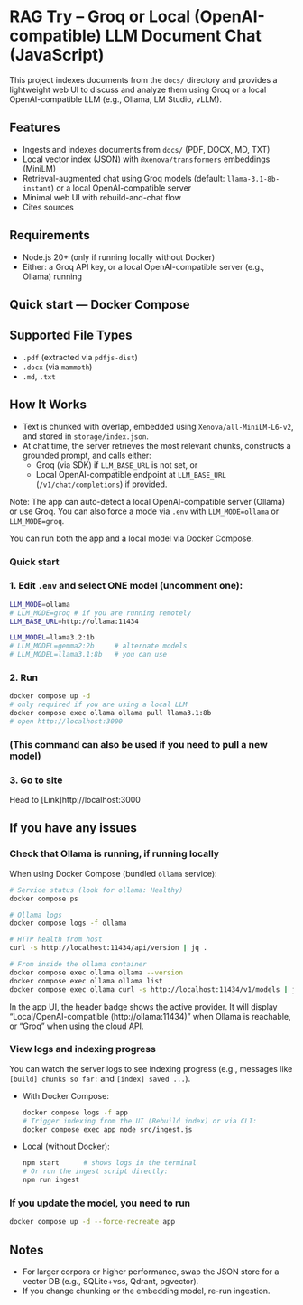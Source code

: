 # RAG Try – Groq or Local (OpenAI-compatible) LLM Document Chat (JavaScript)

This project indexes documents from the `docs/` directory and provides a lightweight web UI to discuss and analyze them using Groq or a local OpenAI-compatible LLM (e.g., Ollama, LM Studio, vLLM).

## Features
- Ingests and indexes documents from `docs/` (PDF, DOCX, MD, TXT)
- Local vector index (JSON) with `@xenova/transformers` embeddings (MiniLM)
- Retrieval-augmented chat using Groq models (default: `llama-3.1-8b-instant`) or a local OpenAI-compatible server
- Minimal web UI with rebuild-and-chat flow
- Cites sources

## Requirements
- Node.js 20+ (only if running locally without Docker)
- Either: a Groq API key, or a local OpenAI-compatible server (e.g., Ollama) running

## Quick start — Docker Compose

## Supported File Types
- `.pdf` (extracted via `pdfjs-dist`)
- `.docx` (via `mammoth`)
- `.md`, `.txt`

## How It Works
- Text is chunked with overlap, embedded using `Xenova/all-MiniLM-L6-v2`, and stored in `storage/index.json`.
- At chat time, the server retrieves the most relevant chunks, constructs a grounded prompt, and calls either:
  - Groq (via SDK) if `LLM_BASE_URL` is not set, or
  - Local OpenAI-compatible endpoint at `LLM_BASE_URL` (`/v1/chat/completions`) if provided.

Note: The app can auto-detect a local OpenAI-compatible server (Ollama) or use Groq. You can also force a mode via `.env` with `LLM_MODE=ollama` or `LLM_MODE=groq`.

You can run both the app and a local model via Docker Compose.

### Quick start

### 1. Edit `.env` and select ONE model (uncomment one):
```bash
LLM_MODE=ollama
# LLM_MODE=groq # if you are running remotely
LLM_BASE_URL=http://ollama:11434

LLM_MODEL=llama3.2:1b
# LLM_MODEL=gemma2:2b     # alternate models
# LLM_MODEL=llama3.1:8b   # you can use
```

### 2. Run

```bash
docker compose up -d
# only required if you are using a local LLM
docker compose exec ollama ollama pull llama3.1:8b 
# open http://localhost:3000
```
### (This command can also be used if you need to pull a new model)

### 3. Go to site

Head to [Link]http://localhost:3000


## If you have any issues

### Check that Ollama is running, if running locally

When using Docker Compose (bundled `ollama` service):

```bash
# Service status (look for ollama: Healthy)
docker compose ps

# Ollama logs
docker compose logs -f ollama

# HTTP health from host
curl -s http://localhost:11434/api/version | jq .

# From inside the ollama container
docker compose exec ollama ollama --version
docker compose exec ollama ollama list
docker compose exec ollama curl -s http://localhost:11434/v1/models | jq .
```

In the app UI, the header badge shows the active provider. It will display
“Local/OpenAI-compatible (http://ollama:11434)” when Ollama is reachable, or “Groq” when using the cloud API.

### View logs and indexing progress

You can watch the server logs to see indexing progress (e.g., messages like `[build] chunks so far:` and `[index] saved ...`).

- With Docker Compose:
  ```bash
  docker compose logs -f app
  # Trigger indexing from the UI (Rebuild index) or via CLI:
  docker compose exec app node src/ingest.js
  ```

- Local (without Docker):
  ```bash
  npm start      # shows logs in the terminal
  # Or run the ingest script directly:
  npm run ingest
  ```

### If you update the model, you need to run

```bash
docker compose up -d --force-recreate app
```


## Notes
- For larger corpora or higher performance, swap the JSON store for a vector DB (e.g., SQLite+vss, Qdrant, pgvector).
- If you change chunking or the embedding model, re-run ingestion.
